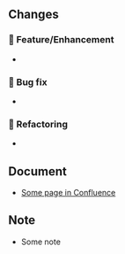 ## Changes

### 🚀 Feature/Enhancement

- 

### 🧯 Bug fix

- 

### 💊 Refactoring

- 

## Document

- [Some page in Confluence](https://namespace-inc.atlassian.net/wiki/spaces/NI/pages/xxxxxxx)

## Note

- Some note